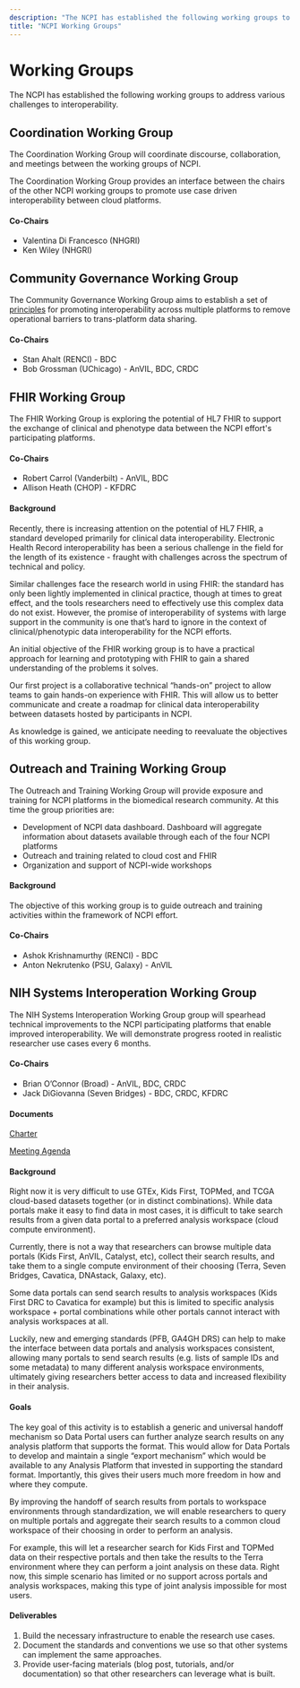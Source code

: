 ```yaml
---
description: "The NCPI has established the following working groups to address various challenges to interoperability."
title: "NCPI Working Groups"
---
```



# Working Groups
<hero small>The NCPI has established the following working groups to address various challenges to interoperability.</hero>


## Coordination Working Group

The Coordination Working Group will coordinate discourse, collaboration, and meetings between the working groups of NCPI. 

The Coordination Working Group provides an interface between the chairs of the other NCPI working groups to promote use case driven interoperability between cloud platforms. 

#### Co-Chairs
- Valentina Di Francesco (NHGRI)
- Ken Wiley (NHGRI)

## Community Governance Working Group

The Community Governance Working Group aims to establish a set of [principles](/ncpi/interoperating-principles) for promoting interoperability across multiple platforms to remove operational barriers to trans-platform data sharing.

#### Co-Chairs
- Stan Ahalt (RENCI) - BDC
- Bob Grossman (UChicago) - AnVIL, BDC, CRDC
 

## FHIR Working Group

The FHIR Working Group is exploring the potential of HL7 FHIR to support the exchange of clinical and phenotype data between the NCPI effort's participating platforms.

#### Co-Chairs
- Robert Carrol (Vanderbilt)  - AnVIL, BDC
- Allison Heath (CHOP)  - KFDRC


#### Background
Recently, there is increasing attention on the potential of HL7 FHIR, a standard developed primarily for clinical data interoperability. Electronic Health Record interoperability has been a serious challenge in the field for the length of its existence - fraught with challenges across the spectrum of technical and policy.
 
 Similar challenges face the research world in using FHIR: the standard has only been lightly implemented in clinical practice, though at times to great effect, and the tools researchers need to effectively use this complex data do not exist. However, the promise of interoperability of systems with large support in the community is one that’s hard to ignore in the context of clinical/phenotypic data interoperability for the NCPI efforts. 


An initial objective of the FHIR working group is to have a practical approach for learning and prototyping with FHIR to gain a shared understanding of the problems it solves.
 
 Our first project is a collaborative technical “hands-on” project to allow teams to gain hands-on experience with FHIR. This will allow us to better communicate and create a roadmap for clinical data interoperability between datasets hosted by participants in NCPI. 
 
 As knowledge is gained, we anticipate needing to reevaluate the objectives of this working group. 
 

## Outreach and Training Working Group

The Outreach and Training Working Group will provide exposure and training for NCPI platforms in the biomedical research community. At this time the group priorities are:

 - Development of NCPI data dashboard. Dashboard will aggregate information about datasets available through each of the four NCPI platforms
 - Outreach and training related to cloud cost and FHIR
 - Organization and support of NCPI-wide workshops 

#### Background

The objective of this working group is to guide outreach and training activities within the framework of NCPI effort. 

#### Co-Chairs
- Ashok Krishnamurthy (RENCI) - BDC
- Anton Nekrutenko (PSU, Galaxy) - AnVIL



## NIH Systems Interoperation Working Group

The NIH Systems Interoperation Working Group group will spearhead technical improvements to the NCPI participating platforms that enable improved interoperability.  We will demonstrate progress rooted in realistic researcher use cases every 6 months.

#### Co-Chairs
- Brian O’Connor (Broad) - AnVIL, BDC, CRDC
- Jack DiGiovanna (Seven Bridges) - BDC, CRDC, KFDRC

#### Documents

[Charter](https://docs.google.com/document/d/1rhxkfUHxOI1Es1SX5kOH1Gadlk-gcOlYEQ6RL9_u_p4/edit#heading=h.m0rkzy3k737h)

[Meeting Agenda](https://docs.google.com/document/d/1x34Xo9XpdFDG1Cc3xa6YnsAcOSKJ3kkGiOIiIq39KN4/edit?pli=1#heading=h.dox03dguv2oj)



#### Background
Right now it is very difficult to use GTEx, Kids First, TOPMed, and TCGA cloud-based datasets together (or in distinct combinations).  While data portals make it easy to find data in most cases, it is difficult to take search results from a given data portal to a preferred analysis workspace (cloud compute environment). 
 
 Currently, there is not a way that researchers can browse multiple data portals (Kids First, AnVIL, Catalyst, etc), collect their search results, and take them to a single compute environment of their choosing (Terra, Seven Bridges, Cavatica, DNAstack, Galaxy, etc).
   
  Some data portals can send search results to analysis workspaces (Kids First DRC to Cavatica for example) but this is limited to specific analysis workspace + portal combinations while other portals cannot interact with analysis workspaces at all.


Luckily, new and emerging standards (PFB, GA4GH DRS) can help to make the interface between data portals and analysis workspaces consistent, allowing many portals to send search results (e.g. lists of sample IDs and some metadata) to many different analysis workspace environments, ultimately giving researchers better access to data and increased flexibility in their analysis.


#### Goals
The key goal of this activity is to establish a generic and universal handoff mechanism so Data Portal users can further analyze search results on any analysis platform that supports the format.  This would allow for Data Portals to develop and maintain a single “export mechanism” which would be available to any Analysis Platform that invested in supporting the standard format. Importantly, this gives their users much more freedom in how and where they compute.

 
 By improving the handoff of search results from portals to workspace environments through standardization, we will enable researchers to query on multiple portals and aggregate their search results to a common cloud workspace of their choosing in order to perform an analysis. 
 
 For example, this will let a researcher search for Kids First and TOPMed data on their respective portals and then take the results to the Terra environment where they can perform a joint analysis on these data. Right now, this simple scenario has limited or no support across portals and analysis workspaces, making this type of joint analysis impossible for most users.


#### Deliverables

1. Build the necessary infrastructure to enable the research use cases.
1. Document the standards and conventions we use so that other systems can implement the same approaches.
1. Provide user-facing materials (blog post, tutorials, and/or documentation) so that other researchers can leverage what is built.





